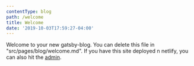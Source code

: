 ```yaml
---
contentType: blog
path: /welcome
title: Welcome
date: '2019-10-03T17:59:27-04:00'
---
```

Welcome to your new gatsby-blog. You can delete this file in "src/pages/blog/welcome.md". If you have this site deployed n netlify, you can also hit the [admin](/admin).
